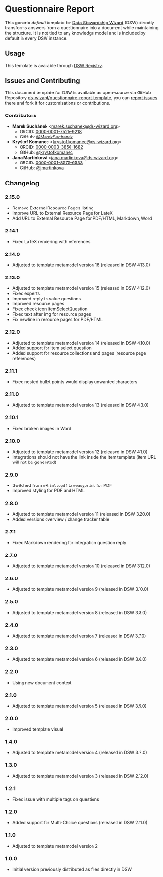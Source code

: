 # Questionnaire Report

This generic *default* template for [Data Stewardship Wizard](https://ds-wizard.org) (DSW) directly transforms answers from a questionnaire into a document while maintaining the structure. It is not tied to any knowledge model and is included by default in every DSW instance.


## Usage 

This template is available through [DSW Registry](https://registry.ds-wizard.org/templates).


## Issues and Contributing

This document template for DSW is available as open-source via GitHub Repository [ds-wizard/questionnaire-report-template](https://github.com/ds-wizard/questionnaire-report-template), you can [report issues](https://github.com/ds-wizard/questionnaire-report-template/issues) there and fork it for customisations or contributions.


### Contributors

* **Marek Suchánek** <[marek.suchanek@ds-wizard.org](mailto:marek.suchanek@ds-wizard.org)>
  * ORCID: [0000-0001-7525-9218](https://orcid.org/0000-0001-7525-9218)
  * GitHub: [@MarekSuchanek](https://github.com/MarekSuchanek)
* **Kryštof Komanec** <[krystof.komanec@ds-wizard.org](mailto:krystof.komanec@ds-wizard.org)>
  * ORCID: [0000-0003-3856-1682](https://orcid.org/0000-0003-3856-1682)
  * GitHub: [@krystofkomanec](https://github.com/krystofkomanec)
* **Jana Martínková** <[jana.martinkova@ds-wizard.org](mailto:jana.martinkova@ds-wizard.org)>
  * ORCID: [0000-0001-8575-6533](https://orcid.org/0000-0001-8575-6533/)
  * GitHub: [@jmartinkova](https://github.com/jmartinkova)


## Changelog

### 2.15.0

- Remove External Resource Pages listing
- Improve URL to External Resource Page for LateX
- Add URL to External Resource Page for PDF/HTML, Markdown, Word

### 2.14.1

- Fixed LaTeX rendering with references

### 2.14.0

- Adjusted to template metamodel version 16 (released in DSW 4.13.0)

### 2.13.0

- Adjusted to template metamodel version 15 (released in DSW 4.12.0)
- Fixed experts
- Improved reply to value questions
- Improved resource pages
- Fixed check icon ItemSelectQuestion
- Fixed text after img for resource pages
- Fix newline in resource pages for PDF/HTML

### 2.12.0

- Adjusted to template metamodel version 14 (released in DSW 4.10.0)
- Added support for item select question
- Added support for resource collections and pages (resource page references)

### 2.11.1

- Fixed nested bullet points would display unwanted characters

### 2.11.0

- Adjusted to template metamodel version 13 (released in DSW 4.3.0)

### 2.10.1

- Fixed broken images in Word

### 2.10.0

- Adjusted to template metamodel version 12 (released in DSW 4.1.0)
- Integrations should not have the link inside the item template (item URL will not be generated)

### 2.9.0

- Switched from `wkhtmltopdf` to `weasyprint` for PDF
- Improved styling for PDF and HTML

### 2.8.0

- Adjusted to template metamodel version 11 (released in DSW 3.20.0)
- Added versions overview / change tracker table

### 2.7.1

- Fixed Markdown rendering for integration question reply

### 2.7.0

- Adjusted to template metamodel version 10 (released in DSW 3.12.0)

### 2.6.0

- Adjusted to template metamodel version 9 (released in DSW 3.10.0)

### 2.5.0

- Adjusted to template metamodel version 8 (released in DSW 3.8.0)

### 2.4.0

- Adjusted to template metamodel version 7 (released in DSW 3.7.0)

### 2.3.0

- Adjusted to template metamodel version 6 (released in DSW 3.6.0)

### 2.2.0

- Using new document context

### 2.1.0

- Adjusted to template metamodel version 5 (released in DSW 3.5.0)

### 2.0.0

- Improved template visual

### 1.4.0

- Adjusted to template metamodel version 4 (released in DSW 3.2.0)

### 1.3.0

- Adjusted to template metamodel version 3 (released in DSW 2.12.0)

### 1.2.1

- Fixed issue with multiple tags on questions

### 1.2.0

- Added support for Multi-Choice questions (released in DSW 2.11.0)

### 1.1.0

- Adjusted to template metamodel version 2

### 1.0.0

- Initial version previously distributed as files directly in DSW
